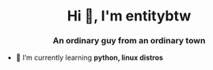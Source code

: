 <h1 align="center">Hi 👋, I'm entitybtw</h1>
<h3 align="center">An ordinary guy from an ordinary town</h3>

- 🌱 I’m currently learning **python, linux distros**
